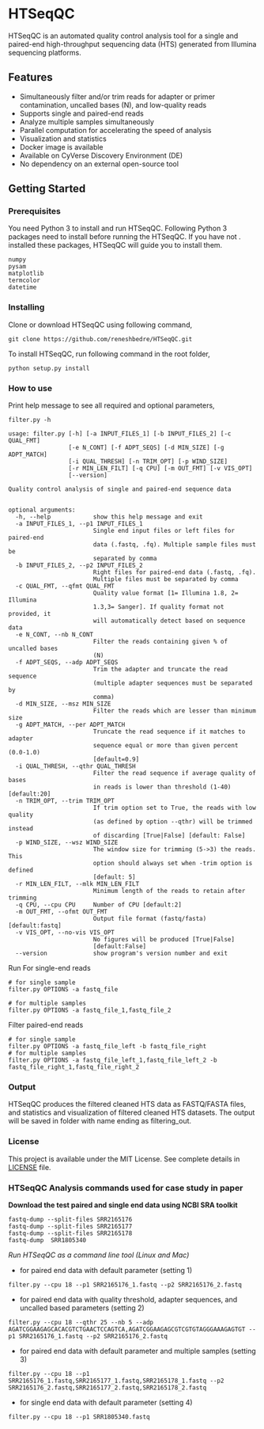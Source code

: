 # HTSeqQC
HTSeqQC is an automated quality control analysis tool for a single and 
paired-end high-throughput sequencing data (HTS) generated from Illumina
sequencing platforms.

## Features
- Simultaneously filter and/or trim reads for adapter or primer 
  contamination, uncalled bases (N), and low-quality reads
- Supports single and paired-end reads
- Analyze multiple samples simultaneously
- Parallel computation for accelerating the speed of analysis
- Visualization and statistics
- Docker image is available
- Available on CyVerse Discovery Environment (DE)
- No dependency on an external open-source tool

## Getting Started

### Prerequisites
You need Python 3 to install and run HTSeqQC. Following Python 3 
packages need to install before running the HTSeqQC. If you have not .
installed these packages, HTSeqQC will guide you to install them.

```
numpy
pysam
matplotlib
termcolor
datetime
```

### Installing

Clone or download HTSeqQC using following command,

```
git clone https://github.com/reneshbedre/HTSeqQC.git
```

To install HTSeqQC, run following command in the root folder,

```
python setup.py install
```

### How to use

Print help message to see all required and optional parameters,

```
filter.py -h
```
```
usage: filter.py [-h] [-a INPUT_FILES_1] [-b INPUT_FILES_2] [-c QUAL_FMT]
                 [-e N_CONT] [-f ADPT_SEQS] [-d MIN_SIZE] [-g ADPT_MATCH]
                 [-i QUAL_THRESH] [-n TRIM_OPT] [-p WIND_SIZE]
                 [-r MIN_LEN_FILT] [-q CPU] [-m OUT_FMT] [-v VIS_OPT]
                 [--version]

Quality control analysis of single and paired-end sequence data


optional arguments:
  -h, --help            show this help message and exit
  -a INPUT_FILES_1, --p1 INPUT_FILES_1
                        Single end input files or left files for paired-end
                        data (.fastq, .fq). Multiple sample files must be
                        separated by comma
  -b INPUT_FILES_2, --p2 INPUT_FILES_2
                        Right files for paired-end data (.fastq, .fq).
                        Multiple files must be separated by comma
  -c QUAL_FMT, --qfmt QUAL_FMT
                        Quality value format [1= Illumina 1.8, 2= Illumina
                        1.3,3= Sanger]. If quality format not provided, it
                        will automatically detect based on sequence data
  -e N_CONT, --nb N_CONT
                        Filter the reads containing given % of uncalled bases
                        (N)
  -f ADPT_SEQS, --adp ADPT_SEQS
                        Trim the adapter and truncate the read sequence
                        (multiple adapter sequences must be separated by
                        comma)
  -d MIN_SIZE, --msz MIN_SIZE
                        Filter the reads which are lesser than minimum size
  -g ADPT_MATCH, --per ADPT_MATCH
                        Truncate the read sequence if it matches to adapter
                        sequence equal or more than given percent (0.0-1.0)
                        [default=0.9]
  -i QUAL_THRESH, --qthr QUAL_THRESH
                        Filter the read sequence if average quality of bases
                        in reads is lower than threshold (1-40) [default:20]
  -n TRIM_OPT, --trim TRIM_OPT
                        If trim option set to True, the reads with low quality
                        (as defined by option --qthr) will be trimmed instead
                        of discarding [True|False] [default: False]
  -p WIND_SIZE, --wsz WIND_SIZE
                        The window size for trimming (5->3) the reads. This
                        option should always set when -trim option is defined
                        [default: 5]
  -r MIN_LEN_FILT, --mlk MIN_LEN_FILT
                        Minimum length of the reads to retain after trimming
  -q CPU, --cpu CPU     Number of CPU [default:2]
  -m OUT_FMT, --ofmt OUT_FMT
                        Output file format (fastq/fasta) [default:fastq]
  -v VIS_OPT, --no-vis VIS_OPT
                        No figures will be produced [True|False]
                        [default:False]
  --version             show program's version number and exit
```


Run For single-end reads

```
# for single sample
filter.py OPTIONS -a fastq_file

# for multiple samples
filter.py OPTIONS -a fastq_file_1,fastq_file_2
```

Filter paired-end reads
```
# for single sample
filter.py OPTIONS -a fastq_file_left -b fastq_file_right
# for multiple samples
filter.py OPTIONS -a fastq_file_left_1,fastq_file_left_2 -b fastq_file_right_1,fastq_file_right_2
```

### Output
HTSeqQC produces the filtered cleaned HTS data as FASTQ/FASTA files, 
and statistics and visualization of filtered cleaned HTS datasets. The
output will be saved in folder with name ending as filtering_out.

### License

This project is available under the MIT License. See complete details in [LICENSE](LICENSE) file.

### HTSeqQC Analysis commands used for case study in paper

**Download the test paired and single end data using NCBI SRA toolkit**
```
fastq-dump --split-files SRR2165176
fastq-dump --split-files SRR2165177
fastq-dump --split-files SRR2165178
fastq-dump  SRR1805340
```

*Run HTSeqQC as a command line tool (Linux and Mac)*
- for paired end data with default parameter (setting 1)

`filter.py --cpu 18 --p1 SRR2165176_1.fastq --p2 SRR2165176_2.fastq`

- for paired end data with quality threshold, adapter sequences, and 
  uncalled based parameters (setting 2)
  
`filter.py --cpu 18 --qthr 25 --nb 5 --adp AGATCGGAAGAGCACACGTCTGAACTCCAGTCA,AGATCGGAAGAGCGTCGTGTAGGGAAAGAGTGT --p1 SRR2165176_1.fastq --p2 SRR2165176_2.fastq` 

- for paired end data with default parameter and multiple samples (setting 3)

`filter.py --cpu 18 --p1 SRR2165176_1.fastq,SRR2165177_1.fastq,SRR2165178_1.fastq --p2 SRR2165176_2.fastq,SRR2165177_2.fastq,SRR2165178_2.fastq`

- for single end data with default parameter (setting 4)

`filter.py --cpu 18 --p1 SRR1805340.fastq`
